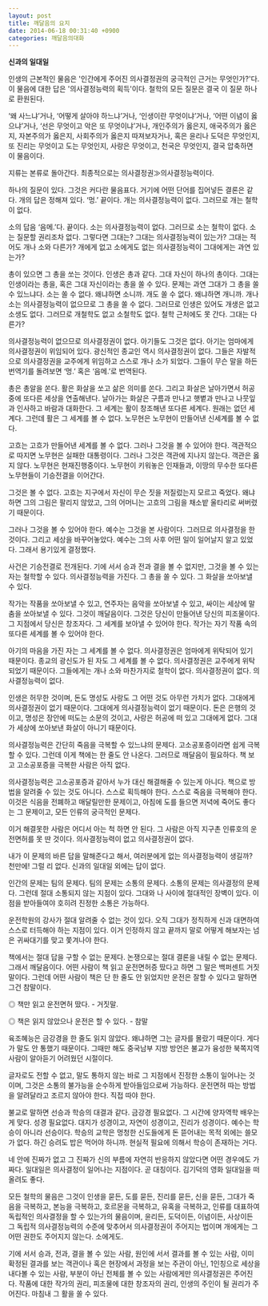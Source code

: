 ```yaml
---
layout: post
title: 깨달음의 요지
date: 2014-06-18 00:31:40 +0900
categories: 깨달음의대화
---
```

**신과의 일대일** 

  


인생의 근본적인 물음은 '인간에게 주어진 의사결정권의 궁극적인 근거는 무엇인가?'다. 이 물음에 대한 답은 '의사결정능력의 획득'이다. 철학의 모든 질문은 결국 이 질문 하나로 환원된다. 

  


‘왜 사느냐’거나, ‘어떻게 살아야 하느냐’거나, ‘인생이란 무엇이냐’거나, ‘어떤 이념이 옳으냐’거나, ‘선은 무엇이고 악은 또 무엇이냐’거나, 개인주의가 옳은지, 애국주의가 옳은지, 자본주의가 옳은지, 사회주의가 옳은지 따져보자거나, 혹은 윤리나 도덕은 무엇인지, 또 진리는 무엇이고 도는 무엇인지, 사랑은 무엇이고, 천국은 무엇인지, 결국 압축하면 이 물음이다. 

  


지류는 본류로 돌아간다. 최종적으로는 의사결정권≫의사결정능력이다. 

  


하나의 질문이 있다. 그것은 커다란 물음표다. 거기에 어떤 단어를 집어넣든 결론은 같다. 개의 답은 정해져 있다. ‘멍.’ 끝이다. 개는 의사결정능력이 없다. 그러므로 개는 철학이 없다. 

  


소의 답음 ‘음메.’다. 끝이다. 소는 의사결정능력이 없다. 그러므로 소는 철학이 없다. 소는 질문할 권리조차 없다. 그렇다면 그대는? 그대는 의사결정능력이 있는가? 그대는 적어도 개나 소와 다른가? 개에게 없고 소에게도 없는 의사결정능력이 그대에게는 과연 있는가? 

  


총이 있으면 그 총을 쏘는 것이다. 인생은 총과 같다. 그대 자신이 하나의 총이다. 그대는 인생이라는 총을, 혹은 그대 자신이라는 총을 쏠 수 있다. 문제는 과연 그대가 그 총을 쏠 수 있느냐다. 소는 쏠 수 없다. 왜냐하면 소니까. 개도 쏠 수 없다. 왜냐하면 개니까. 개나 소는 의사결정능력이 없으므로 그 총을 쏠 수 없다. 그러므로 인생은 있어도 개생은 없고 소생도 없다. 그러므로 개철학도 없고 소철학도 없다. 철학 근처에도 못 간다. 그대는 다른가? 

  


의사결정능력이 없으므로 의사결정권이 없다. 아기들도 그것은 없다. 아기는 엄마에게 의사결정권이 위임되어 있다. 광신적인 종교인 역시 의사결정권이 없다. 그들은 자발적으로 의사결정권을 교주에게 위임하고 스스로 개나 소가 되었다. 그들이 무슨 말을 하든 번역기를 돌려보면 ‘멍.’ 혹은 ‘음메.’로 번역된다. 

  


총은 총알을 쏜다. 활은 화살을 쏘고 삶은 의미를 쏜다. 그리고 화살은 날아가면서 허공중에 또다른 세상을 연출해낸다. 날아가는 화살은 구름과 만나고 햇볕과 만나고 나뭇잎과 인사하고 바람과 대화한다. 그 세계는 활이 창조해낸 또다른 세계다. 원래는 없던 세계다. 그런데 활은 그 세계를 볼 수 없다. 노무현은 노무현이 만들어낸 신세계를 볼 수 없다. 

  


고흐는 고흐가 만들어낸 세계를 볼 수 없다. 그러나 그것을 볼 수 있어야 한다. 객관적으로 따지면 노무현은 실패한 대통령이다. 그러나 그것은 객관에 지나지 않는다. 객관은 옳지 않다. 노무현은 현재진행중이다. 노무현이 키워놓은 인재들과, 이땅의 무수한 또다른 노무현들이 기승전결을 이어간다. 

  


그것은 볼 수 없다. 고흐는 지구에서 자신이 무슨 짓을 저질렀는지 모르고 죽었다. 왜냐하면 그의 그림은 팔리지 않았고, 그의 어머니는 고흐의 그림을 채소밭 울타리로 써버렸기 때문이다. 

  


그러나 그것을 볼 수 있어야 한다. 예수는 그것을 본 사람이다. 그러므로 의사결정을 한 것이다. 그리고 세상을 바꾸어놓았다. 예수는 그의 사후 어떤 일이 일어날지 알고 있었다. 그래서 용기있게 결정했다. 

  


사건은 기승전결로 전개된다. 기에 서서 승과 전과 결을 볼 수 없지만, 그것을 볼 수 있는 자는 철학할 수 있다. 의사결정능력을 가진다. 그 총을 쏠 수 있다. 그 화살을 쏘아보낼 수 있다. 

  


작가는 작품을 쏘아보낼 수 있고, 연주자는 음악을 쏘아보낼 수 있고, 싸이는 세상에 말춤을 쏘아보낼 수 있다. 그것이 깨달음이다. 그것은 당신이 만들어낸 당신의 피조물이다. 그 지점에서 당신은 창조자다. 그 세계를 보아낼 수 있어야 한다. 작가는 자기 작품 속의 또다른 세계를 볼 수 있어야 한다. 

  


아기의 마음을 가진 자는 그 세계를 볼 수 없다. 의사결정권은 엄마에게 위탁되어 있기 때문이다. 종교의 광신도가 된 자도 그 세계를 볼 수 없다. 의사결정권은 교주에게 위탁되었기 때문이다. 그들에게는 개나 소와 마찬가지로 철학이 없다. 의사결정권이 없다. 의사결정능력이 없다. 

  


인생은 허무한 것이며, 돈도 명성도 사랑도 그 어떤 것도 아무런 가치가 없다. 그대에게 의사결정권이 없기 때문이다. 그대에게 의사결정능력이 없기 때문이다. 돈은 은행의 것이고, 명성은 장안에 떠도는 소문의 것이고, 사랑은 허공에 떠 있고 그대에게 없다. 그대가 세상에 쏘아보낸 화살이 아니기 때문이다. 

  


의사결정능력은 간단히 죽음을 극복할 수 있느냐의 문제다. 고소공포증이라면 쉽게 극복할 수 있다. 그런데 이게 책에는 한 줄도 안 나온다. 그러므로 깨달음이 필요하다. 책 보고 고소공포증을 극복한 사람은 아직 없다. 

  


의사결정능력은 고소공포증과 같아서 누가 대신 해결해줄 수 있는게 아니다. 책으로 방법을 알려줄 수 있는 것도 아니다. 스스로 획득해야 한다. 스스로 죽음을 극복해야 한다. 이것은 식음을 전폐하고 매달릴만한 문제이고, 아침에 도를 들으면 저녁에 죽어도 좋다는 그 문제이고, 모든 인류의 궁극적인 문제다. 

  


이거 해결못한 사람은 어디서 아는 척 하면 안 된다. 그 사람은 아직 지구촌 인류호의 운전면허를 못 딴 것이다. 의사결정능력이 없고 의사결정권이 없다. 

  


내가 이 문제의 바른 답을 말해준다고 해서, 여러분에게 없는 의사결정능력이 생길까? 천만에! 그럴 리 없다. 신과의 일대일 외에는 답이 없다. 

  


인간의 문제는 팀의 문제다. 팀의 문제는 소통의 문제다. 소통의 문제는 의사결정의 문제다. 그런데 절대 소통되지 않는 지점이 있다. 그대와 나 사이에 절대적인 장벽이 있다. 이 점을 받아들여야 호히려 진정한 소통은 가능하다. 

  


운전학원의 강사가 절대 알려줄 수 없는 것이 있다. 오직 그대가 정직하게 신과 대면하여 스스로 터득해야 하는 지점이 있다. 이거 인정하지 않고 끝까지 말로 어떻게 해보자는 넘은 귀싸대기를 맞고 쫓겨나야 한다. 

  


책에서는 절대 답을 구할 수 없는 문제다. 논쟁으로는 절대 결론을 내릴 수 없는 문제다. 그래서 깨달음이다. 어떤 사람이 책 읽고 운전면허증 땄다고 하면 그 말은 백퍼센트 거짓말이다. 그런데 어떤 사람이 책은 단 한 줄도 안 읽었지만 운전은 잘할 수 있다고 말하면 그건 참말이다.

  


◎ 책만 읽고 운전면허 땄다. - 거짓말.   

      
◎ 책은 읽지 않았으나 운전은 할 수 있다. - 참말

  


육조혜능은 금강경을 한 줄도 읽지 않았다. 왜냐하면 그는 글자를 몰랐기 때문이다. 게다가 말도 안 통했기 때문이다. 그때만 해도 중국남부 지방 방언은 불교가 융성한 북쪽지역 사람이 알아듣기 어려웠던 시절이다. 

  


글자로도 전할 수 없고, 말도 통하지 않는 바로 그 지점에서 진정한 소통이 일어나는 것이며, 그것은 소통의 불가능을 순수하게 받아들임으로써 가능하다. 운전면허 따는 방법을 알려달라고 조르지 않아야 한다. 직접 따야 한다.

  


불교로 말하면 선승과 학승의 대결과 같다. 금강경 필요없다. 그 시간에 양자역학 배우는게 맞다. 성경 필요없다. 대지가 성경이고, 자연이 성경이고, 진리가 성경이다. 예수는 학승이 아니라 선승이다. 학승의 교학은 멍청한 신도들에게 돈 뜯어내는 목적 외에는 쓸모가 없다. 하긴 승려도 밥은 먹어야 하니까. 현실적 필요에 의해서 학승이 존재하는 거다. 

  


네 안에 진짜가 없고 그 진짜가 신의 부름에 자연히 반응하지 않았다면 어떤 경우에도 가짜다. 일대일은 의사결정이 일어나는 지점이다. 곧 대칭이다. 김기덕의 영화 일대일을 떠올려도 좋다. 

  


모든 철학의 물음은 그것이 인생을 묻든, 도를 묻든, 진리를 묻든, 신을 묻든, 그대가 죽음을 극복하고, 본능을 극복하고, 호르몬을 극복하고, 유혹을 극복하고, 인류를 대표하여 독립적인 의사결정을 할 수 있는가의 물음이며, 윤리든, 도덕이든, 이념이든, 사상이든 그 독립적 의사결정능력의 수준에 맞추어서 의사결정권이 주어지는 법이며 개에게는 그 어떤 권한도 주어지지 않는다. 소에게도. 

  


기에 서서 승과, 전과, 결을 볼 수 있는 사람, 원인에 서서 결과를 볼 수 있는 사람, 이미 확정된 결과를 보는 객관이나 혹은 현장에서 과정을 보는 주관이 아닌, 1인칭으로 세상을 내다볼 수 있는 사람, 부분이 아닌 전체를 볼 수 있는 사람에게만 의사결정권은 주어진다. 작품에 대한 작가의 권리, 피조물에 대한 창조자의 권리, 인생의 주인이 될 권리가 주어진다. 마침내 그 활을 쏠 수 있다.